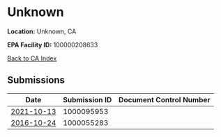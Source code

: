 # Unknown

**Location:** Unknown, CA

**EPA Facility ID:** 100000208633

[Back to CA Index](../../index.md)

## Submissions

| Date | Submission ID | Document Control Number |
|------|--------------|-------------------------|
| [2021-10-13](submissions/1000095953.md) | 1000095953 |  |
| [2016-10-24](submissions/1000055283.md) | 1000055283 |  |

